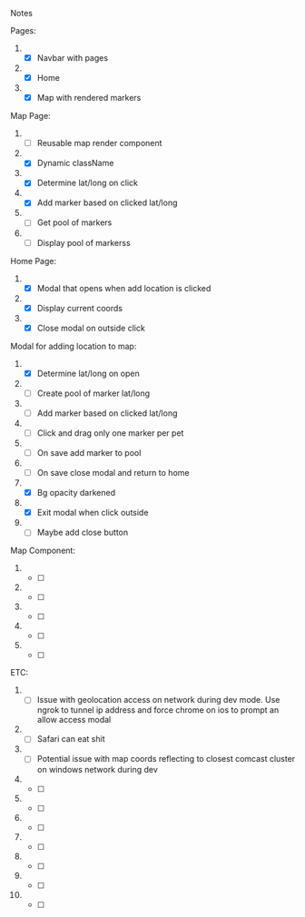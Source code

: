 Notes

Pages:
1. - [x] Navbar with pages
2. - [x] Home
3. - [x] Map with rendered markers

Map Page:
1. - [ ] Reusable map render component 
2. - [x] Dynamic className 
3. - [x] Determine lat/long on click
4. - [x] Add marker based on clicked lat/long
5. - [ ] Get pool of markers
6. - [ ] Display pool of markerss

Home Page:
1. - [x] Modal that opens when add location is clicked
2. - [x] Display current coords
3. - [x] Close modal on outside click

Modal for adding location to map:
1. - [x] Determine lat/long on open
2. - [ ] Create pool of marker lat/long
3. - [ ] Add marker based on clicked lat/long
4. - [ ] Click and drag only one marker per pet
5. - [ ] On save add marker to pool
6. - [ ] On save close modal and return to home
7. - [x] Bg opacity darkened
8. - [x] Exit modal when click outside
9. - [ ] Maybe add close button

Map Component:
1. - [ ] 
2. - [ ] 
3. - [ ] 
4. - [ ] 
5. - [ ] 

ETC:
1. - [ ] Issue with geolocation access on network during dev mode. Use ngrok to tunnel ip address and force chrome on ios to prompt an allow access modal 
2. - [ ] Safari can eat shit
3. - [ ] Potential issue with map coords reflecting to closest comcast cluster on windows network during dev
4. - [ ] 
5. - [ ] 




1. - [ ] 
2. - [ ] 
3. - [ ] 
4. - [ ] 
5. - [ ] 
